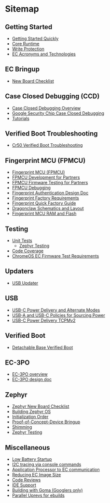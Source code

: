 # Sitemap

## Getting Started

*   [Getting Started Quickly](./getting_started_quickly.md)
*   [Core Runtime](./core_runtime.md)
*   [Write Protection](./write_protection.md)
*   [EC Acronyms and Technologies](./ec_terms.md)

## EC Bringup

*   [New Board Checklist](./new_board_checklist.md)

## Case Closed Debugging (CCD)

*   [Case Closed Debugging Overview][1]
*   [Google Security Chip Case Closed Debugging][2]
*   [Tutorials][3]

## Verified Boot Troubleshooting

*   [Cr50 Verified Boot Troubleshooting][4]

## Fingerprint MCU (FPMCU)

*   [Fingerprint MCU (FPMCU)](./fingerprint/fingerprint.md)
*   [FPMCU Development for Partners](./fingerprint/fingerprint-dev-for-partners.md)
*   [FPMCU Firmware Testing for Partners](./fingerprint/fingerprint-firmware-testing-for-partners.md)
*   [FPMCU Debugging](./fingerprint/fingerprint-debugging.md)
*   [Fingerprint Authentication Design Doc](./fingerprint/fingerprint-authentication-design-doc.md)
*   [Fingerprint Factory Requirements](./fingerprint/fingerprint-factory-requirements.md)
*   [Fingerprint Quick Factory Guide](./fingerprint/fingerprint-factory-quick-guide.md)
*   [Dragonclaw Schematics and Layout](./schematics/dragonclaw)
*   [Fingerprint MCU RAM and Flash](./fingerprint/fingerprint-ram-and-flash.md)

## Testing

*   [Unit Tests](./unit_tests.md)
    *   [Zephyr Testing](./zephyr/ztest.md)
*   [Code Coverage](./code_coverage.md)
*   [ChromeOS EC Firmware Test Requirements](./chromeos-ec-firmware-test-requirements.md)

## Updaters

*   [USB Updater](./usb_updater.md)

## USB

*   [USB-C Power Delivery and Alternate Modes](./usb-c.md)
*   [USB-A and USB-C Policies for Sourcing Power](./usb_power.md)
*   [USB-C Power Delivery TCPMv2](./usb-tcpmv2.md)

## Verified Boot

*   [Detachable Base Verified Boot](./detachable_base_verified_boot.md)

## EC-3PO

*   [EC-3PO overview](./ec-3po.md)
*   [EC-3PO design doc](./ec-3po-design.md)

## Zephyr

*   [Zephyr New Board Checklist](./zephyr/zephyr_new_board_checklist.md)
*   [Building Zephyr OS](./zephyr/zephyr_build.md)
*   [Initialization Order](./zephyr/zephyr_init.md)
*   [Proof-of-Concept-Device Bringup](./zephyr/zephyr_poc_device_bringup.md)
*   [Shimming](./zephyr/zephyr_shim.md)
*   [Zephyr Testing](./zephyr/ztest.md)

## Miscellaneous

*   [Low Battery Startup](./low_battery_startup.md)
*   [I2C tracing via console commands](./i2c-debugging.md)
*   [Application Processor to EC communication](./ap-ec-comm.md)
*   [Reducing EC Image Size](./reducing_ec_image_size.md)
*   [Code Reviews](./code_reviews.md)
*   [IDE Support](./ide-support.md)
*   [Building with Goma (Googlers only)](./goma.md)
*   [Parallel Uprevs for ebuilds](./pupr.md)

[1]:https://chromium.googlesource.com/chromiumos/platform/ec/+/cr50_stab/docs/case_closed_debugging.md
[2]:https://chromium.googlesource.com/chromiumos/platform/ec/+/cr50_stab/docs/case_closed_debugging_cr50.md
[3]:https://chromium.googlesource.com/chromiumos/platform/ec/+/cr50_stab/docs/ccd_howtos.md
[4]:https://chromium.googlesource.com/chromiumos/platform/ec/+/cr50_stab/docs/cr50_vboot_troubleshooting.md
